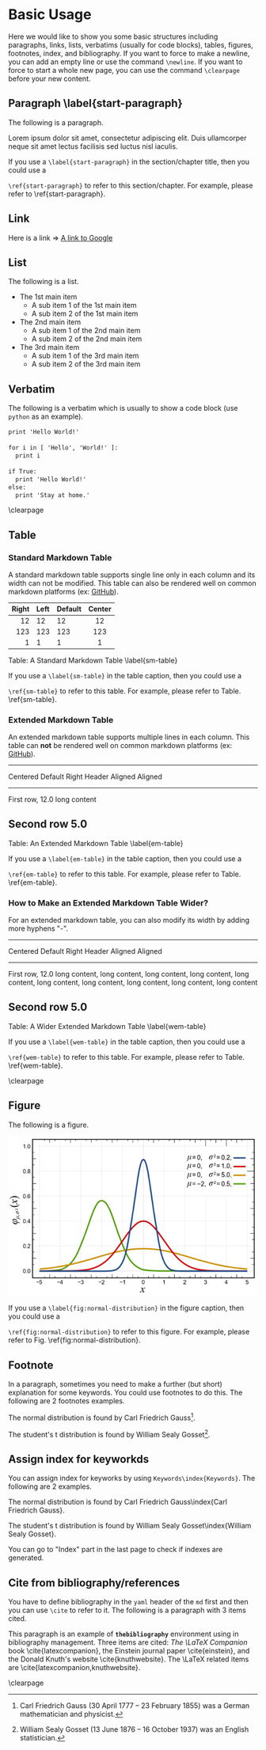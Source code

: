 # Basic Usage

Here we would like to show you some basic structures
including paragraphs, links, lists, verbatims (usually for code blocks),
tables, figures, footnotes, index, and bibliography.
If you want to force to make a newline, you can add an empty line or use the command `\newline`.
If you want to force to start a whole new page, you can use the command `\clearpage` before your new content.

## Paragraph \label{start-paragraph}

The following is a paragraph.

Lorem ipsum dolor sit amet, consectetur adipiscing elit.
Duis ullamcorper neque sit amet lectus facilisis sed luctus nisl iaculis.

If you use a `\label{start-paragraph}` in the section/chapter title, then you could use a

`\ref{start-paragraph}` to refer to this section/chapter.
For example, please refer to \ref{start-paragraph}.

## Link

Here is a link => [A link to Google](https://www.google.com)

## List

The following is a list.

* The 1st main item
    - A sub item 1 of the 1st main item
    - A sub item 2 of the 1st main item
* The 2nd main item
    - A sub item 1 of the 2nd main item
    - A sub item 2 of the 2nd main item
* The 3rd main item
    - A sub item 1 of the 3rd main item
    - A sub item 2 of the 3rd main item

## Verbatim

The following is a verbatim which is usually to show a code block (use `python` as an example).

```
print 'Hello World!'

for i in [ 'Hello', 'World!' ]:
  print i

if True:
  print 'Hello World!'
else:
  print 'Stay at home.'
```

\clearpage

## Table

### Standard Markdown Table
A standard markdown table supports single line only in each column and its width can not be modified.
This table can also be rendered well on common markdown platforms (ex: [GitHub](https://github.com/)).

 Right | Left | Default | Center 
------:|:-----|---------|:------:
   12  |  12  |    12   |    12  
  123  |  123 |   123   |   123  
    1  |    1 |     1   |     1  

Table: A Standard Markdown Table \label{sm-table}

If you use a `\label{sm-table}` in the table caption, then you could use a

`\ref{sm-table}` to refer to this table.
For example, please refer to Table. \ref{sm-table}.

### Extended Markdown Table
An extended markdown table supports multiple lines in each column.
This table can **not** be rendered well on common markdown platforms (ex: [GitHub](https://github.com/)).

----------------------------
 Centered  Default     Right
  Header   Aligned   Aligned
---------- -------- --------
   First   row,         12.0
           long
           content

  Second   row           5.0 
----------------------------

Table: An Extended Markdown Table \label{em-table}

If you use a `\label{em-table}` in the table caption, then you could use a

`\ref{em-table}` to refer to this table.
For example, please refer to Table. \ref{em-table}.

### How to Make an Extended Markdown Table Wider?
For an extended markdown table, you can also modify its width by adding more hyphens "\-".

--------------------------------------------------------------------
 Centered            Default                                   Right
  Header             Aligned                                 Aligned
-------------------- ------------------------------- ---------------
   First             row,                                       12.0
                     long content,
                     long content,
                     long content,
                     long content,
                     long content,
                     long content,
                     long content,
                     long content,
                     long content,
                     long content

  Second             row                                         5.0
--------------------------------------------------------------------

Table: A Wider Extended Markdown Table \label{wem-table}

If you use a `\label{wem-table}` in the table caption, then you could use a

`\ref{wem-table}` to refer to this table.
For example, please refer to Table. \ref{wem-table}.

\clearpage

## Figure

The following is a figure.

![Normal Distribution \label{fig:normal-distribution}](./normal-distribution.png)

If you use a `\label{fig:normal-distribution}` in the figure caption, then you could use a

`\ref{fig:normal-distribution}` to refer to this figure.
For example, please refer to Fig. \ref{fig:normal-distribution}.

## Footnote

In a paragraph, sometimes you need to make a further (but short) explanation for some keywords.
You could use footnotes to do this. The following are 2 footnotes examples.

The normal distribution is found by Carl Friedrich Gauss[^gauss].

The student's t distribution is found by William Sealy Gosset[^gosset].

[^gauss]: Carl Friedrich Gauss (30 April 1777 – 23 February 1855) was a German mathematician and physicist.

[^gosset]: William Sealy Gosset (13 June 1876 – 16 October 1937) was an English statistician.

## Assign index for keyworkds

You can assign index for keyworks by using `Keywords\index{Keywords}`.
The following are 2 examples.

The normal distribution is found by Carl Friedrich Gauss\index{Carl Friedrich Gauss}.

The student's t distribution is found by William Sealy Gosset\index{William Sealy Gosset}.

You can go to "Index" part in the last page to check if indexes are generated.

## Cite from bibliography/references

You have to define bibliography in the `yaml` header of the `md` first and then you can use `\cite` to refer to it.
The following is a paragraph with 3 items cited.

This paragraph is an example of **`thebibliography`** environment using
in bibliography management. Three items are cited: *The \LaTeX Companion*
book \cite{latexcompanion}, the Einstein journal paper \cite{einstein}, and the
Donald Knuth's website \cite{knuthwebsite}. The \LaTeX related items are
\cite{latexcompanion,knuthwebsite}.

\clearpage


